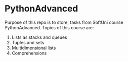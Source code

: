 # PythonAdvanced

Purpose of this repo is to store, tasks from SoftUni course PythonAdvanced.
Topics of this course are:
1. Lists as stacks and queues
2. Tuples and sets
3. Multidimensional lists
4. Comprehensions
